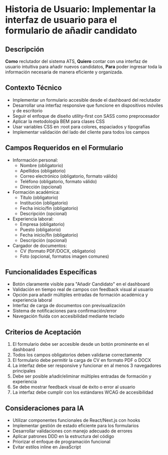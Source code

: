 # Historia de Usuario: Implementar la interfaz de usuario para el formulario de añadir candidato

## Descripción

**Como** reclutador del sistema ATS,
**Quiero** contar con una interfaz de usuario intuitiva para añadir nuevos candidatos,
**Para** poder ingresar toda la información necesaria de manera eficiente y organizada.

## Contexto Técnico

- Implementar un formulario accesible desde el dashboard del reclutador
- Desarrollar una interfaz responsive que funcione en dispositivos móviles y de escritorio
- Seguir el enfoque de diseño utility-first con SASS como preprocesador
- Aplicar la metodología BEM para clases CSS
- Usar variables CSS en :root para colores, espaciados y tipografías
- Implementar validación del lado del cliente para todos los campos

## Campos Requeridos en el Formulario

- Información personal:
  - Nombre (obligatorio)
  - Apellidos (obligatorio)
  - Correo electrónico (obligatorio, formato válido)
  - Teléfono (obligatorio, formato válido)
  - Dirección (opcional)
- Formación académica:
  - Título (obligatorio)
  - Institución (obligatorio)
  - Fecha inicio/fin (obligatorio)
  - Descripción (opcional)
- Experiencia laboral:
  - Empresa (obligatorio)
  - Puesto (obligatorio)
  - Fecha inicio/fin (obligatorio)
  - Descripción (opcional)
- Cargador de documentos:
  - CV (formato PDF/DOCX, obligatorio)
  - Foto (opcional, formatos imagen comunes)

## Funcionalidades Específicas

- Botón claramente visible para "Añadir Candidato" en el dashboard
- Validación en tiempo real de campos con feedback visual al usuario
- Opción para añadir múltiples entradas de formación académica y experiencia laboral
- Interfaz de carga de documentos con previsualización
- Sistema de notificaciones para confirmación/error
- Navegación fluida con accesibilidad mediante teclado

## Criterios de Aceptación

1. El formulario debe ser accesible desde un botón prominente en el dashboard
2. Todos los campos obligatorios deben validarse correctamente
3. El formulario debe permitir la carga de CV en formato PDF o DOCX
4. La interfaz debe ser responsive y funcionar en al menos 3 navegadores principales
5. Debe ser posible añadir/eliminar múltiples entradas de formación y experiencia
6. Se debe mostrar feedback visual de éxito o error al usuario
7. La interfaz debe cumplir con los estándares WCAG de accesibilidad

## Consideraciones para IA

- Utilizar componentes funcionales de React/Next.js con hooks
- Implementar gestión de estado eficiente para los formularios
- Desarrollar validaciones con manejo adecuado de errores
- Aplicar patrones DDD en la estructura del código
- Priorizar el enfoque de programación funcional
- Evitar estilos inline en JavaScript
